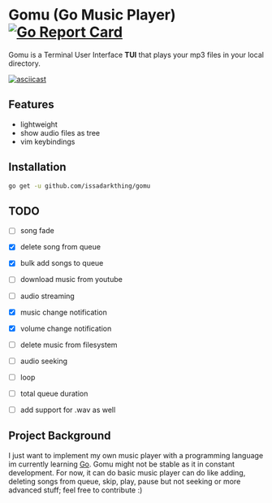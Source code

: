 
# Gomu (Go Music Player) [![Go Report Card](https://goreportcard.com/badge/github.com/issadarkthing/gomu)](https://goreportcard.com/report/github.com/issadarkthing/gomu)
Gomu is a Terminal User Interface **TUI** that plays your mp3 files in your local directory. 

[![asciicast](https://asciinema.org/a/343348.svg)](https://asciinema.org/a/343348)

## Features
- lightweight
- show audio files as tree
- vim keybindings

## Installation
```sh
go get -u github.com/issadarkthing/gomu
```

## TODO
- [ ] song fade
- [X] delete song from queue
- [x] bulk add songs to queue
- [ ] download music from youtube
- [ ] audio streaming
- [x] music change notification
- [x] volume change notification
- [ ] delete music from filesystem
- [ ] audio seeking
- [ ] loop
- [ ] total queue duration
- [ ] add support for .wav as well


## Project Background
I just want to implement my own music player with a programming language im currently learning [Go](https://golang.org/). Gomu might not be stable as it in constant development. For now, it can do basic music player can do like adding, deleting songs from queue, skip, play, pause but not seeking or more advanced stuff; feel free to contribute :)
